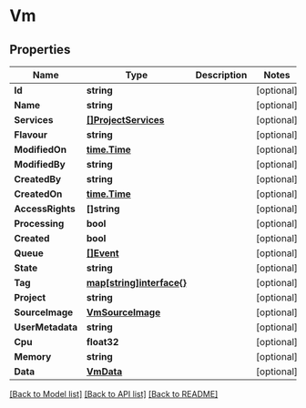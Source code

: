 # Vm

## Properties
Name | Type | Description | Notes
------------ | ------------- | ------------- | -------------
**Id** | **string** |  | [optional] 
**Name** | **string** |  | [optional] 
**Services** | [**[]ProjectServices**](project_services.md) |  | [optional] 
**Flavour** | **string** |  | [optional] 
**ModifiedOn** | [**time.Time**](time.Time.md) |  | [optional] 
**ModifiedBy** | **string** |  | [optional] 
**CreatedBy** | **string** |  | [optional] 
**CreatedOn** | [**time.Time**](time.Time.md) |  | [optional] 
**AccessRights** | **[]string** |  | [optional] 
**Processing** | **bool** |  | [optional] 
**Created** | **bool** |  | [optional] 
**Queue** | [**[]Event**](event.md) |  | [optional] 
**State** | **string** |  | [optional] 
**Tag** | [**map[string]interface{}**](.md) |  | [optional] 
**Project** | **string** |  | [optional] 
**SourceImage** | [**VmSourceImage**](vm_sourceImage.md) |  | [optional] 
**UserMetadata** | **string** |  | [optional] 
**Cpu** | **float32** |  | [optional] 
**Memory** | **string** |  | [optional] 
**Data** | [**VmData**](vm_data.md) |  | [optional] 

[[Back to Model list]](../README.md#documentation-for-models) [[Back to API list]](../README.md#documentation-for-api-endpoints) [[Back to README]](../README.md)


